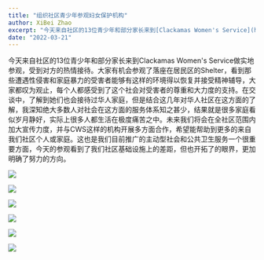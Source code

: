 ```yaml
---
title: "组织社区青少年参观妇女保护机构"
author: XiBei Zhao
excerpt: "今天来自社区的13位青少年和部分家长来到[Clackamas Women's Service](https://www.cwsor.org/)做实地参观，受到对方的热情接待。大家有机会参观了落座在居民区的Shelter，看到那些遭遇性侵害和家庭暴力的受害者能够有这样的环境得以恢复并接受精神辅导，大家都叹为观止，每个人都感受到了这个社会对受害者的尊重和大力度的支持。在交谈中，了解到她们也会接待过华人家庭，但是结合这几年对华人社区在这方面的了解，我深知绝大多数人对社会在这方面的服务体系知之甚少，结果就是很多家庭看似岁月静好，实际上很多人都生活在极度痛苦之中。未来我们将会在全社区范围内加大宣传力度，并与CWS这样的机构开展多方面合作，希望能帮助到更多的来自我们社区个人或家庭。这也是我们目前推广的主动型社会和公共卫生服务一个很重要方面，今天的参观看到了我们社区基础设施上的差距，但也开拓了的眼界，更加明确了努力的方向。"
date: "2022-03-21"
---
```


今天来自社区的13位青少年和部分家长来到Clackamas Women's Service做实地参观，受到对方的热情接待。大家有机会参观了落座在居民区的Shelter，看到那些遭遇性侵害和家庭暴力的受害者能够有这样的环境得以恢复并接受精神辅导，大家都叹为观止，每个人都感受到了这个社会对受害者的尊重和大力度的支持。在交谈中，了解到她们也会接待过华人家庭，但是结合这几年对华人社区在这方面的了解，我深知绝大多数人对社会在这方面的服务体系知之甚少，结果就是很多家庭看似岁月静好，实际上很多人都生活在极度痛苦之中。未来我们将会在全社区范围内加大宣传力度，并与CWS这样的机构开展多方面合作，希望能帮助到更多的来自我们社区个人或家庭。这也是我们目前推广的主动型社会和公共卫生服务一个很重要方面，今天的参观看到了我们社区基础设施上的差距，但也开拓了的眼界，更加明确了努力的方向。

![](https://res.cloudinary.com/dhngj18do/image/upload/f_auto,q_auto/v1/images/Wechat%20Image_20220322002857)

![](https://res.cloudinary.com/dhngj18do/image/upload/f_auto,q_auto/v1/images/Wechat%20Image_20220322002912)

![](https://res.cloudinary.com/dhngj18do/image/upload/f_auto,q_auto/v1/images/Wechat%20Image_20220322002921)

![](https://res.cloudinary.com/dhngj18do/image/upload/f_auto,q_auto/v1/images/Wechat%20Image_20220322002927)

![](https://res.cloudinary.com/dhngj18do/image/upload/f_auto,q_auto/v1/images/Wechat%20Image_20220322002935)

![](https://res.cloudinary.com/dhngj18do/image/upload/f_auto,q_auto/v1/images/Wechat%20Image_20220322002941)
